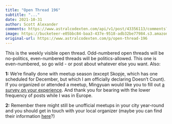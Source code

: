 ```yaml
---
title: "Open Thread 196"
subtitle: "..."
date: 2021-10-31
author: Scott Alexander
comments: https://www.astralcodexten.com/api/v1/post/43356113/comments?&all_comments=true
image: https://bucketeer-e05bbc84-baa3-437e-9518-adb32be77984.s3.amazonaws.com/public/images/54f4b6d8-dbaa-4b1c-8461-e6950a4ec32d_2170x1500.jpeg
original-url: https://www.astralcodexten.com/p/open-thread-196
---
```

This is the weekly visible open thread. Odd-numbered open threads will be no-politics, even-numbered threads will be politics-allowed. This one is even-numbered, so go wild - or post about whatever else you want. Also:

**1:** We’re finally done with meetup season (except Skopje, which has one scheduled for December, but which I am officially declaring Doesn’t Count). If you organized or attended a meetup, Mingyuan would like you to fill out [a survey on your experience](https://docs.google.com/forms/d/e/1FAIpQLSfLbWA3EOB28HT3xl2O_SX5OkvJBPwqfCi7ptIo2yVgWV5uoA/viewform?usp=send_form). And thank you for bearing with the lower frequency of posts while I was in Europe.

**2:** Remember there might still be unofficial meetups in your city year-round and you should get in touch with your local organizer (maybe you can find their information [here](https://www.lesswrong.com/community)?)
